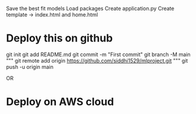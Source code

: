 Save the best fit models
Load packages
Create application.py
Create template -> index.html and home.html


# Deploy this on github
git init
git add README.md
git commit -m "First commit"
git branch -M main
""" git remote add origin https://github.com/siddhi1529/mlproject.git """
git push -u origin main




OR
# Deploy on AWS cloud


